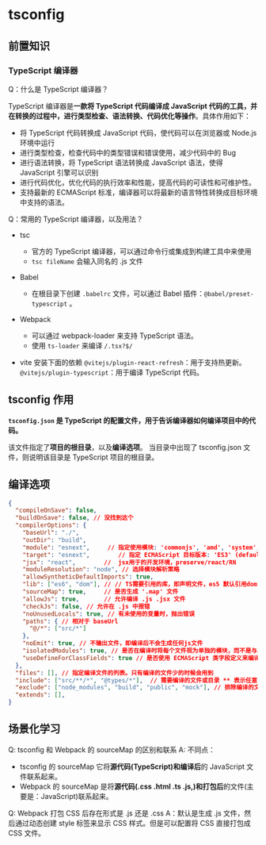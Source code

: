 # tsconfig

## 前置知识

### TypeScript 编译器

Q：什么是 TypeScript 编译器？

TypeScript 编译器是**一款将 TypeScript 代码编译成 JavaScript 代码的工具，并在转换的过程中，进行类型检查、语法转换、代码优化等操作**。具体作用如下：
* 将 TypeScript 代码转换成 JavaScript 代码，使代码可以在浏览器或 Node.js 环境中运行
* 进行类型检查，检查代码中的类型错误和错误使用，减少代码中的 Bug
* 进行语法转换，将 TypeScript 语法转换成 JavaScript 语法，使得 JavaScript 引擎可以识别
* 进行代码优化，优化代码的执行效率和性能，提高代码的可读性和可维护性。
* 支持最新的 ECMAScript 标准，编译器可以将最新的语言特性转换成目标环境中支持的语法。



Q：常用的 TypeScript 编译器，以及用法？

* tsc
  * 官方的 TypeScript 编译器，可以通过命令行或集成到构建工具中来使用
  * `tsc fileName` 会输入同名的 .js 文件
* Babel
  * 在根目录下创建 `.babelrc` 文件，可以通过 Babel 插件：`@babel/preset-typescript` 。

* Webpack 
  * 可以通过 webpack-loader 来支持 TypeScript 语法。
  * 使用 `ts-loader` 来编译 `/.tsx?$/`

* vite
  安装下面的依赖
  `@vitejs/plugin-react-refresh`：用于支持热更新。
  `@vitejs/plugin-typescript`：用于编译 TypeScript 代码。




## tsconfig 作用
**`tsconfig.json` 是 TypeScript 的配置文件，用于告诉编译器如何编译项目中的代码。**

该文件指定了**项目的根目录**，以及**编译选项**。
当目录中出现了 tsconfig.json 文件，则说明该目录是 TypeScript 项目的根目录。





## 编译选项
```json
{
  "compileOnSave": false,
  "buildOnSave": false, // 没找到这个
  "compilerOptions": {
    "baseUrl": "./",
    "outDir": "build",      
    "module": "esnext",     // 指定使用模块: 'commonjs', 'amd', 'system', 'umd' or 'es2015'
    "target": "esnext",        // 指定 ECMAScript 目标版本: 'ES3' (default), 'ES5', 'ES2015', 'ES2016', 'ES2017', or 'ESNEXT'
    "jsx": "react",        //  jsx用于的开发环境，preserve/react/RN
    "moduleResolution": "node", // 选择模块解析策略
    "allowSyntheticDefaultImports": true,
    "lib": ["es6", "dom"], // // TS需要引用的库，即声明文件，es5 默认引用dom、es5、scripthost,如需要使用es的高级版本特性，通常都需要配置，如es8的数组新特性需要引入"ES2019.Array"。
    "sourceMap": true,     // 是否生成 '.map' 文件
    "allowJs": true,       // 允许编译 .js .jsx 文件
    "checkJs": false, // 允许在 .js 中报错
    "noUnusedLocals": true, // 有未使用的变量时，抛出错误
    "paths": { // 相对于 baseUrl
      "@/*": ["src/*"]
    },
    "noEmit": true, // 不输出文件，即编译后不会生成任何js文件
    "isolatedModules": true, // 是否在编译时将每个文件视为单独的模块，而不是与其他文件进行交互。默认情况下，编译器会把所有文件编译成一个大的 .js 文件。如果设置成 true，要保证每个文件都可以单独编译并运行，而不需要依赖其他文件或全局命名空间。
    "useDefineForClassFields": true // 是否使用 ECMAScript 类字段定义来编译类字段。可以使代码规范，清晰。如果目标环境支持 defineProperty，那么建议开启。
  },
  "files": [], // 指定编译文件的列表。只有编译的文件少的时候会用到
  "include": ["src/**/*", "@types/*"],  // 需要编译的文件或目录 ** 表示任意目录；* 表示任意文件
  "exclude": ["node_modules", "build", "public", "mock"], // 排除编译的文件或目录
  "extends": [],
}

```


## 场景化学习

Q: tsconfig 和 Webpack 的 sourceMap 的区别和联系
A: 
不同点：
* tsconfig 的 sourceMap 它将**源代码(TypeScript)**和**编译后**的 JavaScript 文件联系起来。
* Webpack 的 sourceMap 是将**源代码(.css .html .ts .js,)**和**打包后**的文件(主要是：JavaScript)联系起来。


Q: Webpack 打包 CSS 后存在形式是 .js 还是 .css
A：默认是生成 .js 文件，然后通过动态创建 style 标签来显示 CSS 样式。但是可以配置将 CSS 直接打包成 CSS 文件。
